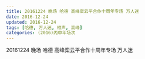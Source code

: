 ```yaml
---
title: 20161224 晚场 哈德 高峰栾云平合作十周年专场 万人迷
date: 2016-12-24
updated: 2016-12-24
tags: [哈德, 万人迷, 相声, 高峰] 
categories: (2016)丙申年场次 
---
```

20161224 晚场 哈德 高峰栾云平合作十周年专场 万人迷 
